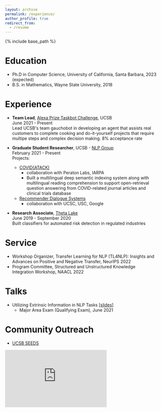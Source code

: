 ```yaml
---
layout: archive
permalink: /experience/
author_profile: true
redirect_from:
  - /resume
---
```


{% include base_path %}

Education
======
* Ph.D in Computer Science, University of California, Santa Barbara, 2023 (expected)
* B.S. in Mathematics, Wayne State University, 2018

Experience
======
- **Team Lead**, [Alexa Prize Taskbot Challenge](https://developer.amazon.com/alexaprize), UCSB\
June 2021 - Present\
Lead UCSB's team gauchobot in developing an agent that assists real customers to complete cooking and do-it-yourself projects that require multipe steps and complex decision making.
8% acceptance rate

- **Graduate Student Researcher**, UCSB - [NLP Group](http://nlp.cs.ucsb.edu/)\
February 2021 - Present\
Projects:
  - [COVID(ATACK)](https://www.peratonlabs.com/project-intelligent-data-retrieval-covid.html)
    - collaboration with Peraton Labs, IARPA
    - Built a multilingual deep semantic indexing system along with multilingual reading comprehension to support open-retrieval question answering from COVID-related journal articles and clinical trials database
  - [Recommender Dialogue Systems](https://news.ucsc.edu/2020/11/recommender-dialogue.html)
    - collaboration with UCSC, USC, Google

- **Research Associate**, [Theta Lake](https://thetalake.com)\
June 2019 - September 2020\
Built classifiers for automated risk detection in regulated industries

Service
======
- Workshop Organizer, Transfer Learning for NLP (TL4NLP): Insights and Advances on Positive and Negative Transfer, NeurIPS 2022
- Program Committee, Structured and Unstructured Knowledge Integration Workshop, NAACL 2022

Talks
======
- Utilizing Extrinsic Information in NLP Tasks \[[slides](https://alon-albalak.github.io/images/AlonAlbalakMAE.pdf)\]
  - Major Area Exam (Qualifying Exam), June 2021

Community Outreach
======
- [UCSB SEEDS](https://cbsr.ucsb.edu/seeds)

<iframe width="336" height="189" src="https://www.youtube.com/embed/MKJgj_C4Xyg" title="YouTube video player" frameborder="0" allow="accelerometer; autoplay; clipboard-write; encrypted-media; gyroscope; picture-in-picture" allowfullscreen></iframe>
